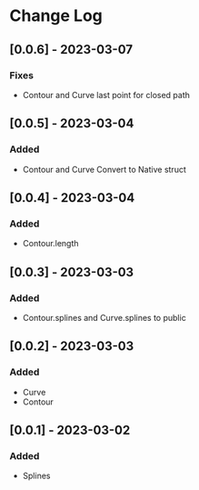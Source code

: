 # Change Log

## [0.0.6] - 2023-03-07

### Fixes

- Contour and Curve last point for closed path

## [0.0.5] - 2023-03-04

### Added

- Contour and Curve Convert to Native struct

## [0.0.4] - 2023-03-04

### Added

- Contour.length

## [0.0.3] - 2023-03-03

### Added

- Contour.splines and Curve.splines to public

## [0.0.2] - 2023-03-03

### Added

- Curve
- Contour

## [0.0.1] - 2023-03-02

### Added

- Splines 